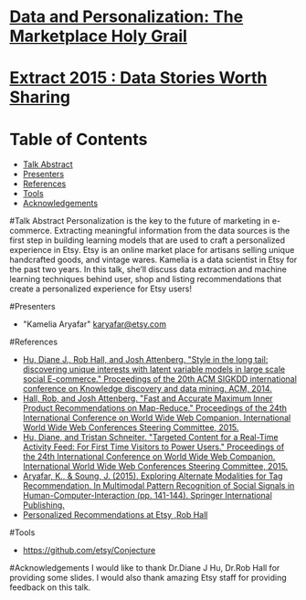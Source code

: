 # [Data and Personalization: The Marketplace Holy Grail](extractconf.com)

# [Extract 2015 : Data Stories Worth Sharing](http://extractconf.com/)

# Table of Contents
* [Talk Abstract](#abstract)
* [Presenters](#presenters)
* [References](#refs)
* [Tools](#tools)
* [Acknowledgements](#acks)


#<a name="abstract"></a>Talk Abstract
Personalization is the key to the future of marketing in e-commerce. Extracting meaningful information from the data sources is the first step in building learning models that are used to craft a personalized experience in Etsy.  Etsy is an online market place for artisans selling unique handcrafted goods, and vintage wares. Kamelia is a data scientist in Etsy for the past two years. In this talk, she’ll discuss data extraction and machine learning techniques behind user, shop and listing recommendations that create a personalized experience for Etsy users!

#<a name="presenters"></a>Presenters
* "Kamelia Aryafar" <karyafar@etsy.com>

#<a name="refs"></a>References
* [Hu, Diane J., Rob Hall, and Josh Attenberg. "Style in the long tail: discovering unique interests with latent variable models in large scale social E-commerce." Proceedings of the 20th ACM SIGKDD international conference on Knowledge discovery and data mining. ACM, 2014.](http://dl.acm.org/citation.cfm?id=2623338)
* [Hall, Rob, and Josh Attenberg. "Fast and Accurate Maximum Inner Product Recommendations on Map-Reduce." Proceedings of the 24th International Conference on World Wide Web Companion. International World Wide Web Conferences Steering Committee, 2015.](http://dl.acm.org/citation.cfm?id=2742000)
* [Hu, Diane, and Tristan Schneiter. "Targeted Content for a Real-Time Activity Feed: For First Time Visitors to Power Users." Proceedings of the 24th International Conference on World Wide Web Companion. International World Wide Web Conferences Steering Committee, 2015.](http://dl.acm.org/citation.cfm?id=2742002)
* [Aryafar, K., & Soung, J. (2015). Exploring Alternate Modalities for Tag Recommendation. In Multimodal Pattern Recognition of Social Signals in Human-Computer-Interaction (pp. 141-144). Springer International Publishing.](http://link.springer.com/chapter/10.1007/978-3-319-14899-1_14)
* [Personalized Recommendations at Etsy ,Rob Hall](https://codeascraft.com/2014/11/17/personalized-recommendations-at-etsy/)


#<a name="tools"></a>Tools
* https://github.com/etsy/Conjecture


#<a name="acks"></a>Acknowledgements
I would like to thank Dr.Diane J Hu, Dr.Rob Hall for providing some slides. I would also thank amazing Etsy staff for providing feedback on this talk.

 
